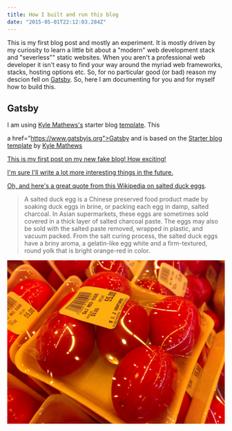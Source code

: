 ```yaml
---
title: How I built and run this blog
date: "2015-05-01T22:12:03.284Z"
---
```


This is my first blog post and mostly an experiment. It is mostly driven
by my curiosity to learn a little bit about a "modern" web development stack and "severless""
static websites. When you aren't a professional web developer it isn't easy to find your way around
the myriad web frameworks, stacks, hosting options etc. So, for no particular good (or bad) reason my descion
fell on [Gatsby](https://www.gatsbyjs.org/). So, here I am  documenting for you and for myself how to build this.


## Gatsby 

I am using [Kyle Mathews's](https://twitter.com/kylemathews) starter blog [template](https://www.gatsbyjs.org/starters/gatsbyjs/gatsby-starter-blog/). This 


a href="https://www.gatsbyjs.org">Gatsby</a> and is based on the <a href="https://www.gatsbyjs.org/starters/gatsbyjs/gatsby-starter-blog/">Starter blog template</a> by <a href="https://twitter.com/kylemathews">Kyle Mathews

This is my first post on my new fake blog! How exciting!

I'm sure I'll write a lot more interesting things in the future.

Oh, and here's a great quote from this Wikipedia on
[salted duck eggs](http://en.wikipedia.org/wiki/Salted_duck_egg).

> A salted duck egg is a Chinese preserved food product made by soaking duck
> eggs in brine, or packing each egg in damp, salted charcoal. In Asian
> supermarkets, these eggs are sometimes sold covered in a thick layer of salted
> charcoal paste. The eggs may also be sold with the salted paste removed,
> wrapped in plastic, and vacuum packed. From the salt curing process, the
> salted duck eggs have a briny aroma, a gelatin-like egg white and a
> firm-textured, round yolk that is bright orange-red in color.

![Chinese Salty Egg](./salty_egg.jpg)
